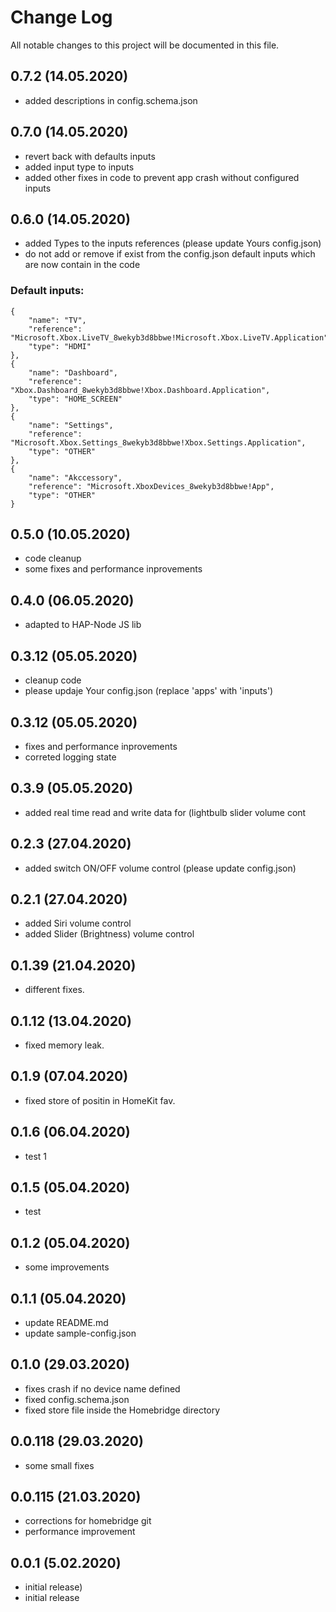 # Change Log
All notable changes to this project will be documented in this file.
## 0.7.2 (14.05.2020) 
- added descriptions in config.schema.json

## 0.7.0 (14.05.2020)
- revert back with defaults inputs
- added input type to inputs
- added other fixes in code to prevent app crash without configured inputs

## 0.6.0 (14.05.2020) 
- added Types to the inputs references (please update Yours config.json)
- do not add or remove if exist from the config.json default inputs which are now contain in the  code
### Default inputs:
    {   
        "name": "TV",
        "reference": "Microsoft.Xbox.LiveTV_8wekyb3d8bbwe!Microsoft.Xbox.LiveTV.Application",
        "type": "HDMI"
	},
	{
	    "name": "Dashboard",
	    "reference": "Xbox.Dashboard_8wekyb3d8bbwe!Xbox.Dashboard.Application",
	    "type": "HOME_SCREEN"
	},
	{
	    "name": "Settings",
	    "reference": "Microsoft.Xbox.Settings_8wekyb3d8bbwe!Xbox.Settings.Application",
	    "type": "OTHER"
	},
	{
	    "name": "Akccessory",
	    "reference": "Microsoft.XboxDevices_8wekyb3d8bbwe!App",
	    "type": "OTHER"
	}

## 0.5.0 (10.05.2020) 
- code cleanup
- some fixes and performance inprovements

## 0.4.0 (06.05.2020) 
- adapted to HAP-Node JS lib

## 0.3.12 (05.05.2020)
- cleanup code
- please updaje Your config.json (replace 'apps' with 'inputs')

## 0.3.12 (05.05.2020)
- fixes and performance inprovements
- correted logging state

## 0.3.9 (05.05.2020)
- added real time read and write data for (lightbulb slider volume cont

## 0.2.3 (27.04.2020)
- added switch ON/OFF volume control (please update config.json)

## 0.2.1 (27.04.2020)
- added Siri volume control
- added Slider (Brightness) volume control

## 0.1.39 (21.04.2020)
- different fixes.

## 0.1.12 (13.04.2020)
- fixed memory leak.

## 0.1.9 (07.04.2020)
- fixed store of positin in HomeKit fav.

## 0.1.6 (06.04.2020)
- test 1

## 0.1.5 (05.04.2020)
- test

## 0.1.2 (05.04.2020)
- some improvements

## 0.1.1 (05.04.2020)
- update README.md
- update sample-config.json

## 0.1.0 (29.03.2020)
- fixes crash if no device name defined
- fixed config.schema.json
- fixed store file inside the Homebridge directory

## 0.0.118 (29.03.2020)
- some small fixes

## 0.0.115 (21.03.2020)
- corrections for homebridge git
- performance improvement

## 0.0.1 (5.02.2020)
- initial release)
- initial release
